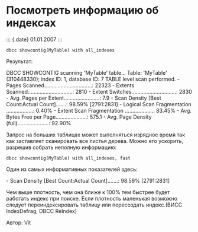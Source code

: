 Посмотреть информацию об индексах
=================================

::: {.date}
01.01.2007
:::

    dbcc showcontig(MyTable) with all_indexes

Результат:

DBCC SHOWCONTIG scanning \'MyTable\' table\... Table: \'MyTable\'
(310448330); index ID: 1, database ID: 7 TABLE level scan performed. -
Pages Scanned\...\...\...\...\...\...\...\...\...\.....: 22323 - Extents
Scanned\...\...\...\...\...\...\...\...\...\...: 2810 - Extent
Switches\...\...\...\...\...\...\...\...\...\...: 2830 - Avg. Pages per
Extent\...\...\...\...\...\...\...\...: 7.9 - Scan Density \[Best
Count:Actual Count\]\...\....: 98.59% \[2791:2831\] - Logical Scan
Fragmentation \...\...\...\...\...\...: 0.40% - Extent Scan
Fragmentation \...\...\...\...\...\....: 83.45% - Avg. Bytes Free per
Page\...\...\...\...\...\...\...: 575.1 - Avg. Page Density
(full)\...\...\...\...\...\...\...: 92.90%  

Запрос на больших таблицах может выполняться изрядное время так как
заставляет сканировать все листья дерева. Можно его ускорить, разрешив
собрать неполную информацию:

    dbcc showcontig(MyTable) with all_indexes, fast

Один из самых информативных показателей здесь:

\- Scan Density \[Best Count:Actual Count\]\...\....: 98.59%
\[2791:2831\]

Чем выше плотность, чем она ближе к 100% тем быстрее будет работать
индекс при поиске. Если плотность маленькая возможно следует
переиндексировать таблицу или пересоздать индекс.(ВИСС IndexDefrag, DBCC
ReIndex)

Автор: Vit
